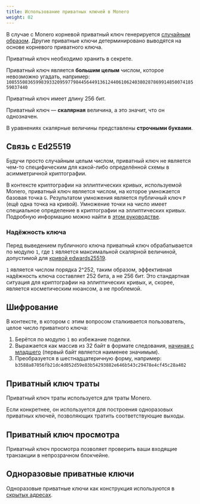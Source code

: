 ```yaml
---
title: Использование приватных ключей в Monero
weight: 02
---
```


В случае с Monero корневой приватный ключ генерируется [случайным образом](/cryptography/prng). Другие приватные ключи детерминировано выводятся на основе корневого приватного ключа.

Приватный ключ необходимо хранить в секрете.

Приватный ключ является **большим целым** числом, которое невозможно угадать, например:
`108555083659983933209597798445644913612440610624038028786991485007418559037440`

Приватный ключ имеет длину 256 бит.

Приватный ключ — **скалярная** величина, а это значит, что он однозначен.

В уравнениях скалярные величины представлены **строчными буквами**.

## Связь с Ed25519​

Будучи просто случайным целым числом, приватный ключ не является чем-то специфическим для какой-либо определённой схемы в асимметричной криптографии.

В контексте криптографии на эллиптических кривых, используемой Monero, приватный ключ является числом, на которое умножается базовая точка `G`.
Результатом умножения является публичный ключ `P` (ещё одна точка на кривой). Умножение точки на число имеет специальное определение в криптографии на эллиптических кривых.
Подробную информацию можно найти в [этом руководстве](https://blog.cloudflare.com/a-relatively-easy-to-understand-primer-on-elliptic-curve-cryptography/).

###  Надёжность ключа​

Перед выведением публичного ключа приватный ключ обрабатывается по модулю `1`, где `1` является максимальной скалярной величиной, допустимой для [кривой edwards25519](/cryptography/asymmetric/edwards25519).

`1` является числом порядка 2^252, таким образом, эффективная надёжность ключа составляет 252 бита, а не 256 бит.
Это стандартная ситуация для криптографии на эллиптических кривых, и, скорее, является косметическим нюансом, а не проблемой.

## Шифрование​

В контексте, в котором с этим вопросом сталкивается пользователь, целое число приватного ключа:

1. Берётся по модулю `1` во избежание поделки.
2. Выражается как массив из 32 байт в формате следования, [начиная с младшего](https://en.wikipedia.org/wiki/Endianness#Little) (первый байт является наименее значимым).
3. Преобразуется в шестнадцатеричную форму, например: `b3588a87056fb21dc4d052d59e83b54293882e646b543c29478e4cf45c28a402`

## Приватный ключ траты​

Приватный ключ траты используется для траты Monero.

Если конкретнее, он используется для построения одноразовых приватных ключей, позволяющих тратить соответствующие выходы.

## Приватный ключ просмотра​

Приватный ключ просмотра позволяет проверить ваши входящие транзакции в непрозрачном блокчейне.

## Одноразовые приватные ключи​

Одноразовые приватные ключи как конструкция используются в [скрытых адресах](https://monero.stackexchange.com/questions/1409/constructing-a-stealth-monero-address).
